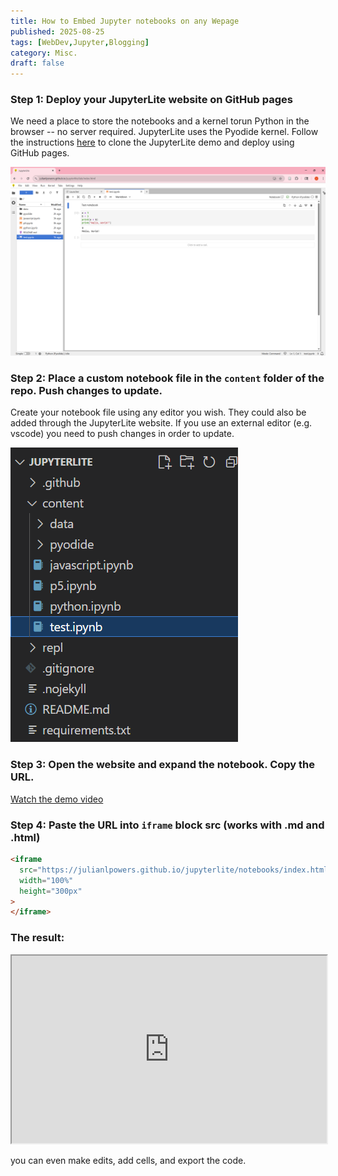 ```yaml
---
title: How to Embed Jupyter notebooks on any Wepage
published: 2025-08-25
tags: [WebDev,Jupyter,Blogging]
category: Misc.
draft: false
---
```

### Step 1: Deploy your JupyterLite website on GitHub pages

We need a place to store the notebooks and a kernel torun Python in the browser -- no server required. JupyterLite uses the Pyodide kernel. Follow the instructions [here](https://jupyterlite.readthedocs.io/en/latest/quickstart/deploy.html) to clone the JupyterLite demo and deploy using GitHub pages.

![1756100428997](image/embed_jupyter/1756097288598.png)

### Step 2: Place a custom notebook file in the `content` folder of the repo. Push changes to update.

Create your notebook file using any editor you wish. They could also be added through the JupyterLite website. If you use an external editor (e.g. vscode) you need to push changes in order to update.

![1756097481930](image/embed_jupyter/1756097481930.png)

### Step 3: Open the website and expand the notebook. Copy the URL.

[Watch the demo video](image/embed_jupyter/1756101295949.mp4)

### Step 4: Paste the URL into `iframe` block src (works with .md and .html)

```md
<iframe
  src="https://julianlpowers.github.io/jupyterlite/notebooks/index.html?path=test.ipynb"
  width="100%"
  height="300px"
>
</iframe>
```

### The result:

<iframe
  src="https://julianlpowers.github.io/jupyterlite/notebooks/index.html?path=test.ipynb"
  width="100%"
  height="300px"
>
</iframe>

you can even make edits, add cells, and export the code.
